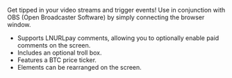 Get tipped in your video streams and trigger events!
Use in conjunction with OBS (Open Broadcaster Software) by simply connecting the browser window.

* Supports LNURLpay comments, allowing you to optionally enable paid comments on the screen.
* Includes an optional troll box.
* Features a BTC price ticker.
* Elements can be rearranged on the screen.
